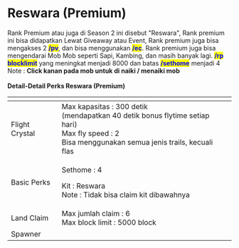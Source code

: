 # Reswara (Premium)

Rank Premium atau juga di Season 2 ini disebut "Reswara", Rank premium ini bisa didapatkan Lewat Giveaway atau Event, Rank premium juga bisa mengakses 2 <mark style="color:blue;">**/pv**</mark>, dan bisa menggunakan <mark style="color:blue;">**/ec**</mark>. Rank premium juga bisa mengendarai Mob Mob seperti Sapi, Kambing, dan masih banyak lagi. <mark style="color:blue;">**/rp blocklimit**</mark> yang meningkat menjadi 8000 dan batas <mark style="color:blue;">**/sethome**</mark> menjadi 4\
Note : **Click kanan pada mob untuk di naiki / menaiki mob**\
\
**Detail-Detail Perks Reswara (Premium)**

<table data-view="cards"><thead><tr><th></th><th></th><th></th></tr></thead><tbody><tr><td>Flight Crystal</td><td>Max kapasitas : 300 detik<br>(mendapatkan 40 detik bonus flytime setiap hari)<br>Max fly speed : 2<br>Bisa menggunakan semua jenis trails, kecuali flas</td><td></td></tr><tr><td>Basic Perks</td><td><p>Sethome : 4</p><p>Kit : Reswara <br>Note : Tidak bisa claim kit dibawahnya<br></p></td><td></td></tr><tr><td>Land Claim</td><td>Max jumlah claim : 6<br>Max block limit : 5000 block</td><td></td></tr><tr><td>Spawner</td><td></td><td></td></tr></tbody></table>
